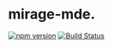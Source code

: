 # mirage-mde.

[![npm version](https://img.shields.io/npm/v/@roenlie/mirage-mde.svg?style=for-the-badge)](https://www.npmjs.com/package/@roenlie/mirage-mde)
[![Build Status](https://img.shields.io/github/actions/workflow/status/roenlie/mirage-mde/npm-publish.yml?style=for-the-badge)](https://github.com/RoenLie/mirage-mde)
